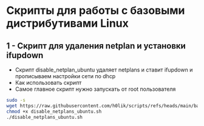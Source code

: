 # Скрипты для работы с базовыми дистрибутивами Linux
## 1 - Скрипт для удаления netplan и установки ifupdown 
* Скрипт disable_netplan_ubuntu удаляет netplans и ставит ifupdown и прописываем настройки сети по dhcp
* Как использовать скрипт 
* Самое главное скрипт нужно запускать от root пользователя 
```bash
sudo -s 
wget https://raw.githubusercontent.com/h0lik/scripts/refs/heads/main/base-os/disable_netplans_ubuntu.sh
chmod +x disable_netplans_ubuntu.sh
./disable_netplans_ubuntu.sh
 ```
